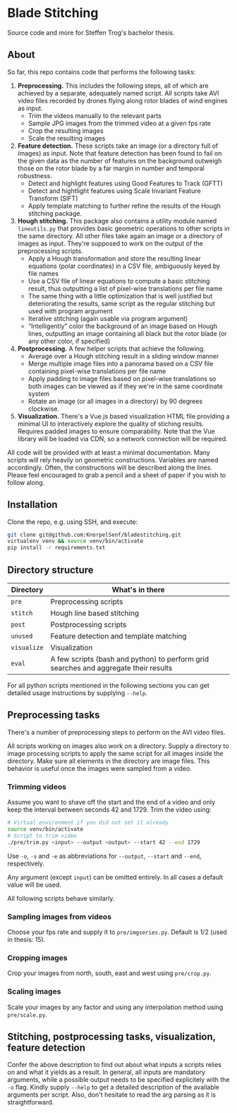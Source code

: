 # Blade Stitching

Source code and more for Steffen Trog's bachelor thesis.

## About

So far, this repo contains code that performs the following tasks:

1) **Preprocessing.**
This includes the following steps, all of which are achieved by a separate, adequately named script.
All scripts take AVI video files recorded by drones flying along rotor blades of wind engines as input.
    * Trim the videos manually to the relevant parts
    * Sample JPG images from the trimmed video at a given fps rate
    * Crop the resulting images
    * Scale the resulting images
1) **Feature detection.**
These scripts take an image (or a directory full of images) as input.
Note that feature detection has been found to fail on the given data as the number of features on the background outweigh those on the rotor blade by a far margin in number and temporal robustness.
    * Detect and highlight features using Good Features to Track (GFTT)
    * Detect and hightlight features using Scale Invariant Feature Transform (SIFT)
    * Apply template matching to further refine the results of the Hough stitching package.
1) **Hough stitching.**
This package also contains a utility module named `lineutils.py` that provides basic geometric operations to other scripts in the same directory. All other files take again an image or a directory of images as input.
They're supposed to work on the output of the preprocessing scripts.
    * Apply a Hough transformation and store the resulting linear equations (polar coordinates) in a CSV file, ambiguously keyed by file names
    * Use a CSV file of linear equations to compute a basic stitching result, thus outputting a list of pixel-wise translations per file name
    * The same thing with a little optimization that is well justified but deteriorating the results, same script as the regular stitching but used with program argument
    * Iterative stitching (again usable via program argument)
    * “Intelligently” color the background of an image based on Hough lines, outputting an image containing all black but the rotor blade (or any other color, if specified)
1) **Postprocessing.**
A few helper scripts that achieve the following.
    * Average over a Hough stitching result in a sliding window manner
    * Merge multiple image files into a panorama based on a CSV file containing pixel-wise translations per file name
    * Apply padding to image files based on pixel-wise translations so both images can be viewed as if they we're in the same coordinate system
    * Rotate an image (or all images in a directory) by 90 degrees clockwise.
1) **Visualization.**
There's a Vue.js based visualization HTML file providing a minimal UI to interactively explore the quality of stiching results.
Requires padded images to ensure comparability.
Note that the Vue library will be loaded via CDN, so a network connection will be required.

All code will be provided with at least a minimal documentation.
Many scripts will rely heavily on geometric constructions.
Variables are named accordingly.
Often, the constructions will be described along the lines.
Please feel encouraged to grab a pencil and a sheet of paper if you wish to follow along.

## Installation

Clone the repo, e.g. using SSH, and execute:

```bash
git clone git@github.com:KnorpelSenf/bladestitching.git
virtualenv venv && source venv/bin/activate
pip install -r requirements.txt
```

## Directory structure

| Directory   | What's in there                                                                      |
|-------------|--------------------------------------------------------------------------------------|
| `pre`       | Preprocessing scripts                                                                |
| `stitch`    | Hough line based stitching                                                           |
| `post`      | Postprocessing scripts                                                               |
| `unused`    | Feature detection and template matching                                              |
| `visualize` | Visualization                                                                        |
| `eval`      | A few scripts (bash and python) to perform grid searches and aggregate their results |

For all python scripts mentioned in the following sections you can get detailed usage instructions by supplying `--help`.

## Preprocessing tasks

There's a number of preprocessing steps to perform on the AVI video files.

All scripts working on images also work on a directory.
Supply a directory to image processing scripts to apply the same script for all images inside the directory.
Make sure all elements in the directory are image files.
This behavior is useful once the images were sampled from a video.

### Trimming videos

Assume you want to shave off the start and the end of a video and only keep the interval between seconds 42 and 1729.
Trim the video using:

```bash
# Virtual environment if you did not set it already
source venv/bin/activate
# Script to trim video
./pre/trim.py <input> --output <output> --start 42 --end 1729
```

Use `-o`, `-s` and `-e` as abbreviations for `--output`, `--start` and `--end`, respectively.

Any argument (except `input`) can be omitted entirely.
In all cases a default value will be used.

All following scripts behave similarly.

### Sampling images from videos

Choose your fps rate and supply it to `pre/imgseries.py`. Default is 1/2 (used in thesis: 15).

### Cropping images

Crop your images from north, south, east and west using `pre/crop.py`.

### Scaling images

Scale your images by any factor and using any interpolation method using `pre/scale.py`.

## Stitching, postprocessing tasks, visualization, feature detection

Confer the above description to find out about what inputs a scripts relies on and what it yields as a result.
In general, all inputs are mandatory arguments, while a possible output needs to be specified explicitely with the `-o` flag.
Kindly supply `--help` to get a detailed description of the available arguments per script.
Also, don't hesitate to read the arg parsing as it is straightforward.
